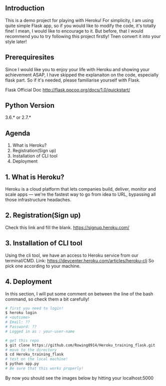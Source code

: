 ## Introduction
This is a demo project for playing with Heroku!
For simplicity, I am using quite simple Flask app, so if you would like to modify the code, it's totally fine! I mean, I would like to encourage to it.
But before, that I would recommend you to try following this project firstly!
Tnen convert it into your style later!

## Prerequiresites
Since I would like you to enjoy your life with Heroku and showing your achievement ASAP, I have skipped the explanaiton on the code, especially flask part.
So if it's needed, please familiarise yourself with Flask.

Flask Official Doc
http://flask.pocoo.org/docs/1.0/quickstart/


## Python Version
3.6.* or 2.7.*

## Agenda
1. What is Heroku?
2. Registration(Sign up)
3. Installation of CLI tool
4. Deployment

## 1. What is Heroku?
Heroku is a cloud platform that lets companies build, deliver, monitor and scale apps — we're the fastest way to go from idea to URL, bypassing all those infrastructure headaches.

## 2. Registration(Sign up)
Check this link and fill the blank.
https://signup.heroku.com/

## 3. Installation of CLI tool
Using the cli tool, we have an access to Heroku service from our terminal/CMD.
Link: https://devcenter.heroku.com/articles/heroku-cli
So pick one according to your machine.

## 4. Deployment
In this section, I will put some comment on between the line of the bash command,
so check them a bit carefully!

```bash
# first you need to login!
$ heroku login
# <outcome>
# Email: ??
# Password: ??
# Logged in as : your-user-name

# get this repo
$ git clone https://github.com/Rowing0914/Heroku_training_flask.git
# move to the directory
$ cd Heroku_training_flask
# test on the local machine!
$ python app.py
# Be sure that this works properly!
```

By now you should see the images below by hitting your localhost:5000

